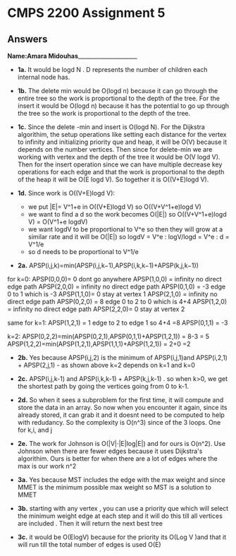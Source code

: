 # CMPS 2200 Assignment 5
## Answers

**Name:**__Amara Midouhas_______________________






- **1a.** It would be logd N . D represents the number of children each internal node has. 


- **1b.** The delete min would be O(logd n) because it can go through the entire tree so the work is proportional to the depth of the tree. For the insert it would be O(logd n) because it has the potential to go up through the tree so the work is proportional to the depth of the tree.


- **1c.** Since the delete -min and insert is O(logd N). For the Dijkstra algorithim, the setup operations like setting each distance for the vertex to infinity and initializing priority que and heap, it will be O(V) because it depends on the number vertices. Then since for delete-min we are working with vertex and the depth of the tree it would be O(V logd V). Then for the insert operation since we can have multiple decrease key operations for each edge and that the work is proportional to the depth of the heap it will be O(E logd V). So together it is O((V+E)logd V).

- **1d.** Since work is O((V+E)logd V):
    - we put |E|= V^1+e in O((V+E)logd V) so O((V+V^1+e)logd V) 
    - we want to find a d so the work becomes O(|E|) so O((V+V^1+e)logd V) = O(V^1+e logdV)
    - we want logdV to be proportional to V^e so then they will grow at a similar rate and it will be O(|E|) so
        logdV = V^e : logV/logd = V^e : d = V^1/e
    - so d needs to be proportional to V^1/e


- **2a.** 
APSP(i,j,k)=min(APSP(i,j,k−1),APSP(i,k,k−1)+APSP(k,j,k−1))

for k=0: 
APSP(0,0,0)= 0 dont go anywhere
APSP(1,0,0) = infinity no direct edge path
APSP(2,0,0) = infinity no direct edge path
APSP(0,1,0) = -3  edge 0 to 1 which is -3
APSP(1,1,0)= 0 stay at vertex 1 
APSP(2,1,0) = infinity no direct edge path
APSP(0,2,0) = 8 edge 0 to 2 to 0 which is 4+4
APSP(1,2,0) = infinity no direct edge path
APSP(2,2,0)= 0 stay at vertex 2 

same for k=1:
APSP(1,2,1) = 1 edge to 2 to edge 1 so 4+4 =8
APSP(0,1,1) = -3  

k=2:
APSP(0,2,2)=min(APSP(0,2,1),APSP(0,1,1)+APSP(1,2,1)) = 8-3 = 5 
APSP(1,2,2)=min(APSP(1,2,1),APSP(1,1,1)+APSP(1,2,1)) = 2+0 =2 


- **2b.** Yes because  APSP(i,j,2)  is the minimum of APSP(i,j,1)and  APSP(i,2,1) + APSP(2,j,1) - as shown above k=2 depends on k=1 and k=0



- **2c.**  APSP(i,j,k-1) and APSP(i,k,k-1) + APSP(k,j,k-1) . so when k>0, we get the shortest path by going the vertices going from 0 to k-1. 

- **2d.** So when it sees a subproblem for the first time, it will compute and store the data in an array. So now when you encounter it again, since its already stored, it can grab it and it doesnt need to be computed to help with redudancy. So the complexity is O(n^3) since of the 3 loops. One for k,i, and j

- **2e.** The work for Johnson is O(|V|⋅|E|log|E|) and for ours is O(n^2). Use Johnson when there are fewer edges because it uses Dijkstra's algorithim. Ours is better for when there are a lot of edges where the max is our work n^2



- **3a.** Yes because MST includes the edge with the max weight and since MMET is the minimum possible max weight so MST is a solution to MMET

- **3b.** starting with any  vertex , you can use a priority que which will select the minimum weight edge at each step and it will do this till all vertices are included . Then it will return the next best tree 


- **3c.** it would be O(ElogV) because for the priority its O(Log V )and that it will run till the total number of edges is used O(E) 
